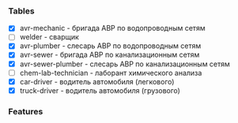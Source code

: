 ### Tables

- [x] avr-mechanic - бригада АВР по водопроводным сетям
- [ ] welder - сварщик
- [x] avr-plumber - слесарь АВР по водопроводным сетям
- [x] avr-sewer - бригада АВР по канализационным сетям
- [x] avr-sewer-plumber - слесарь АВР по канализационным сетям
- [ ] chem-lab-technician - лаборант химического анализа
- [x] car-driver - водитель автомобиля (легкового)
- [x] truck-driver - водитель автомобиля (грузового)

### Features
